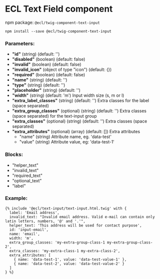 # ECL Text Field component

npm package: `@ecl/twig-component-text-input`

```shell
npm install --save @ecl/twig-component-text-input
```

### Parameters:

- **"id"** (string) (default: '')
- **"disabled"** (boolean) (default: false)
- **"invalid"** (boolean) (default: false)
- **"invalid_icon"** (object of type "icon") (default: {})
- **"required"** (boolean) (default: false)
- **"name"** (string) (default: '')
- **"type"** (string) (default: '')
- **"placeholder"** (string) (default: '')
- **"width"** (string) (default: 'm') Input width size (s, m or l)
- **"extra_label_classes"** (string) (default: '') Extra classes for the label (space separated)
- **"extra_group_classes"** (optional) (string) (default: '') Extra classes (space separated) for the text-input group
- **"extra_classes"** (optional) (string) (default: '') Extra classes (space separated)
- **"extra_attributes"** (optional) (array) (default: []) Extra attributes
  - "name" (string) Attribute name, eg. 'data-test'
  - "value" (string) Attribute value, eg: 'data-test-1'

### Blocks:

- "helper_text"
- "invalid_text"
- "required_text"
- "optional_text"
- "label"

### Example:

<!-- prettier-ignore -->
```twig
{% include '@ecl/text-input/text-input.html.twig' with { 
  label: 'Email address', 
  invalid_text: "Invalid email address. Valid e-mail can contain only latin letters, numbers, '@' and '.'", 
  helper_text: 'This address will be used for contact purpose', 
  id: 'input-email', 
  name: 'email', 
  width: 'm', 
  extra_group_classes: 'my-extra-group-class-1 my-extra-group-class-2', 
  extra_classes: 'my-extra-class-1 my-extra-class-2', 
  extra_attributes: [ 
    { name: 'data-test-1', value: 'data-test-value-1' }, 
    { name: 'data-test-2', value: 'data-test-value-2' } 
  ] 
} %}
```
